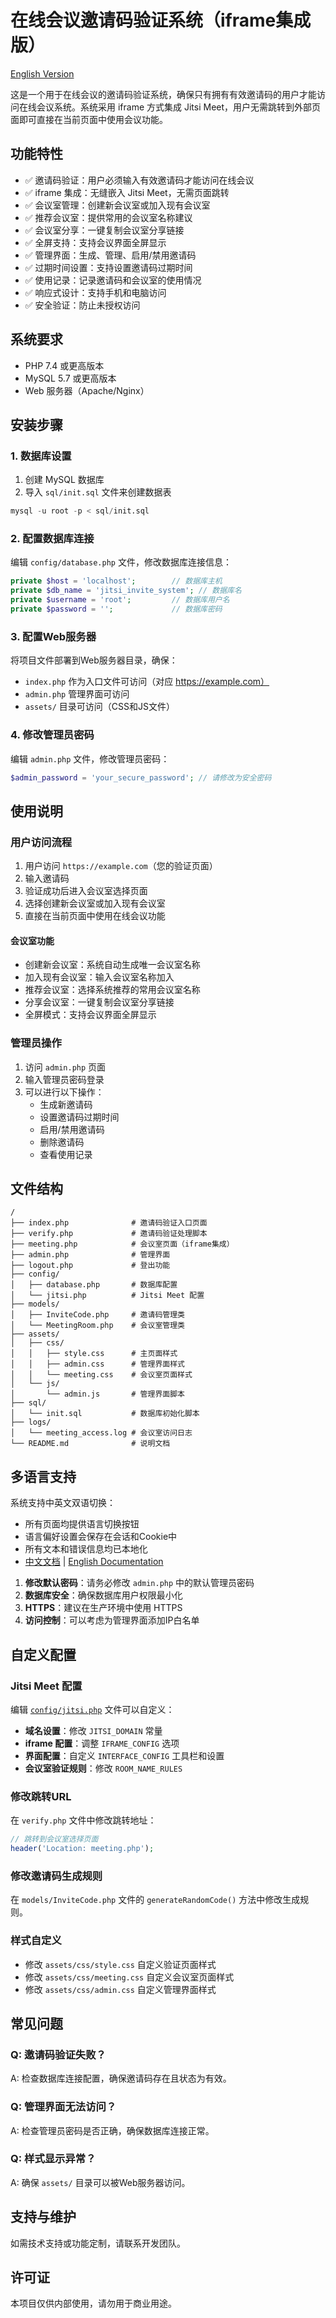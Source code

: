 # 在线会议邀请码验证系统（iframe集成版）

[English Version](README-EN.md)

这是一个用于在线会议的邀请码验证系统，确保只有拥有有效邀请码的用户才能访问在线会议系统。系统采用 iframe 方式集成 Jitsi Meet，用户无需跳转到外部页面即可直接在当前页面中使用会议功能。

## 功能特性

- ✅ 邀请码验证：用户必须输入有效邀请码才能访问在线会议
- ✅ iframe 集成：无缝嵌入 Jitsi Meet，无需页面跳转
- ✅ 会议室管理：创建新会议室或加入现有会议室
- ✅ 推荐会议室：提供常用的会议室名称建议
- ✅ 会议室分享：一键复制会议室分享链接
- ✅ 全屏支持：支持会议界面全屏显示
- ✅ 管理界面：生成、管理、启用/禁用邀请码
- ✅ 过期时间设置：支持设置邀请码过期时间
- ✅ 使用记录：记录邀请码和会议室的使用情况
- ✅ 响应式设计：支持手机和电脑访问
- ✅ 安全验证：防止未授权访问

## 系统要求

- PHP 7.4 或更高版本
- MySQL 5.7 或更高版本
- Web 服务器（Apache/Nginx）

## 安装步骤

### 1. 数据库设置

1. 创建 MySQL 数据库
2. 导入 `sql/init.sql` 文件来创建数据表
```sql
mysql -u root -p < sql/init.sql
```

### 2. 配置数据库连接

编辑 `config/database.php` 文件，修改数据库连接信息：

```php
private $host = 'localhost';        // 数据库主机
private $db_name = 'jitsi_invite_system'; // 数据库名
private $username = 'root';         // 数据库用户名
private $password = '';             // 数据库密码
```

### 3. 配置Web服务器

将项目文件部署到Web服务器目录，确保：
- `index.php` 作为入口文件可访问（对应 https://example.com）
- `admin.php` 管理界面可访问
- `assets/` 目录可访问（CSS和JS文件）

### 4. 修改管理员密码

编辑 `admin.php` 文件，修改管理员密码：

```php
$admin_password = 'your_secure_password'; // 请修改为安全密码
```

## 使用说明

### 用户访问流程

1. 用户访问 `https://example.com`（您的验证页面）
2. 输入邀请码
3. 验证成功后进入会议室选择页面
4. 选择创建新会议室或加入现有会议室
5. 直接在当前页面中使用在线会议功能

#### 会议室功能
- 创建新会议室：系统自动生成唯一会议室名称
- 加入现有会议室：输入会议室名称加入
- 推荐会议室：选择系统推荐的常用会议室名称
- 分享会议室：一键复制会议室分享链接
- 全屏模式：支持会议界面全屏显示

### 管理员操作

1. 访问 `admin.php` 页面
2. 输入管理员密码登录
3. 可以进行以下操作：
   - 生成新邀请码
   - 设置邀请码过期时间
   - 启用/禁用邀请码
   - 删除邀请码
   - 查看使用记录

## 文件结构

```
/
├── index.php              # 邀请码验证入口页面
├── verify.php             # 邀请码验证处理脚本
├── meeting.php            # 会议室页面（iframe集成）
├── admin.php              # 管理界面
├── logout.php             # 登出功能
├── config/
│   ├── database.php       # 数据库配置
│   └── jitsi.php          # Jitsi Meet 配置
├── models/
│   ├── InviteCode.php     # 邀请码管理类
│   └── MeetingRoom.php    # 会议室管理类
├── assets/
│   ├── css/
│   │   ├── style.css      # 主页面样式
│   │   ├── admin.css      # 管理界面样式
│   │   └── meeting.css    # 会议室页面样式
│   └── js/
│       └── admin.js       # 管理界面脚本
├── sql/
│   └── init.sql           # 数据库初始化脚本
├── logs/
│   └── meeting_access.log # 会议室访问日志
└── README.md              # 说明文档
```

## 多语言支持

系统支持中英文双语切换：

- 所有页面均提供语言切换按钮
- 语言偏好设置会保存在会话和Cookie中
- 所有文本和错误信息均已本地化
- [中文文档](README.md) | [English Documentation](README-EN.md)

1. **修改默认密码**：请务必修改 `admin.php` 中的默认管理员密码
2. **数据库安全**：确保数据库用户权限最小化
3. **HTTPS**：建议在生产环境中使用 HTTPS
4. **访问控制**：可以考虑为管理界面添加IP白名单

## 自定义配置

### Jitsi Meet 配置
编辑 [`config/jitsi.php`](config/jitsi.php) 文件可以自定义：
- **域名设置**：修改 `JITSI_DOMAIN` 常量
- **iframe 配置**：调整 `IFRAME_CONFIG` 选项
- **界面配置**：自定义 `INTERFACE_CONFIG` 工具栏和设置
- **会议室验证规则**：修改 `ROOM_NAME_RULES`

### 修改跳转URL

在 `verify.php` 文件中修改跳转地址：

```php
// 跳转到会议室选择页面
header('Location: meeting.php');
```

### 修改邀请码生成规则

在 `models/InviteCode.php` 文件的 `generateRandomCode()` 方法中修改生成规则。

### 样式自定义

- 修改 `assets/css/style.css` 自定义验证页面样式
- 修改 `assets/css/meeting.css` 自定义会议室页面样式
- 修改 `assets/css/admin.css` 自定义管理界面样式

## 常见问题

### Q: 邀请码验证失败？
A: 检查数据库连接配置，确保邀请码存在且状态为有效。

### Q: 管理界面无法访问？
A: 检查管理员密码是否正确，确保数据库连接正常。

### Q: 样式显示异常？
A: 确保 `assets/` 目录可以被Web服务器访问。

## 支持与维护

如需技术支持或功能定制，请联系开发团队。

## 许可证

本项目仅供内部使用，请勿用于商业用途。